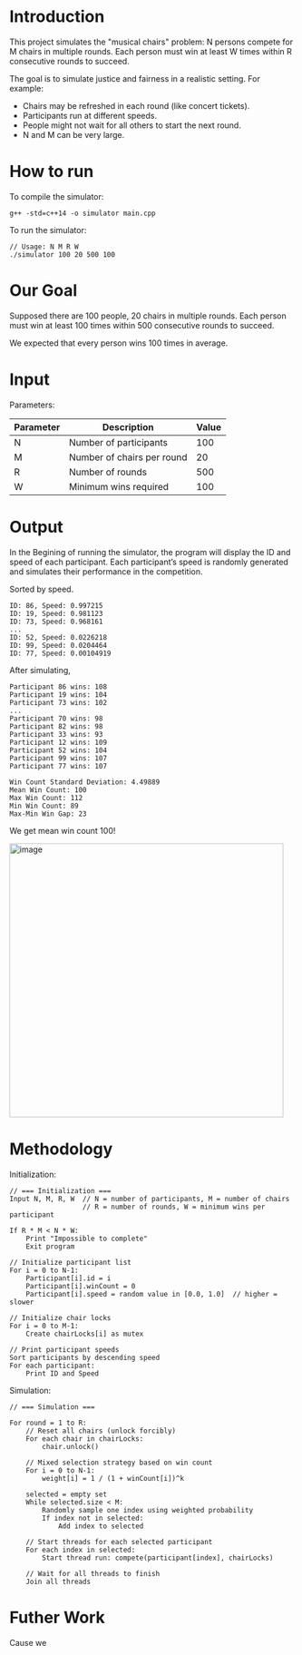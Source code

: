 # Introduction

This project simulates the "musical chairs" problem: N persons compete for M chairs in multiple rounds. Each person must win at least W times within R consecutive rounds to succeed.

The goal is to simulate justice and fairness in a realistic setting. For example:
- Chairs may be refreshed in each round (like concert tickets).
- Participants run at different speeds.
- People might not wait for all others to start the next round.
- N and M can be very large.

# How to run

To compile the simulator:
```
g++ -std=c++14 -o simulator main.cpp
```
To run the simulator:
```
// Usage: N M R W
./simulator 100 20 500 100  
```

# Our Goal

Supposed there are 100 people, 20 chairs in multiple rounds. 
Each person must win at least 100 times within 500 consecutive rounds to succeed.

We expected that every person wins 100 times in average.

# Input

Parameters:

| Parameter | Description                   |Value|
|----------|-------------------------------|---|
| N        | Number of participants         |100|
| M        | Number of chairs per round     |20|
| R        | Number of rounds               |500|
| W        | Minimum wins required          |100|

# Output

In the Begining of running the simulator, the program will display the ID and speed of each participant.
Each participant’s speed is randomly generated and simulates their performance in the competition.

Sorted by speed.
```
ID: 86, Speed: 0.997215
ID: 19, Speed: 0.981123
ID: 73, Speed: 0.968161
...
ID: 52, Speed: 0.0226218
ID: 99, Speed: 0.0204464
ID: 77, Speed: 0.00104919
```

After simulating, 

```
Participant 86 wins: 108
Participant 19 wins: 104
Participant 73 wins: 102
...
Participant 70 wins: 98
Participant 82 wins: 98
Participant 33 wins: 93
Participant 12 wins: 109
Participant 52 wins: 104
Participant 99 wins: 107
Participant 77 wins: 107

Win Count Standard Deviation: 4.49889
Mean Win Count: 100
Max Win Count: 112
Min Win Count: 89
Max-Min Win Gap: 23
```

We get mean win count 100!

<img width="483" alt="image" src="https://github.com/user-attachments/assets/6c741626-f09f-45c6-ad82-c9c625c978d2" />

# Methodology

Initialization:
```cpp=
// === Initialization ===
Input N, M, R, W  // N = number of participants, M = number of chairs
                  // R = number of rounds, W = minimum wins per participant

If R * M < N * W:
    Print "Impossible to complete"
    Exit program

// Initialize participant list
For i = 0 to N-1:
    Participant[i].id = i
    Participant[i].winCount = 0
    Participant[i].speed = random value in [0.0, 1.0]  // higher = slower

// Initialize chair locks
For i = 0 to M-1:
    Create chairLocks[i] as mutex

// Print participant speeds
Sort participants by descending speed
For each participant:
    Print ID and Speed
```

Simulation: 
```
// === Simulation ===

For round = 1 to R:
    // Reset all chairs (unlock forcibly)
    For each chair in chairLocks:
        chair.unlock()

    // Mixed selection strategy based on win count
    For i = 0 to N-1:
        weight[i] = 1 / (1 + winCount[i])^k  

    selected = empty set
    While selected.size < M:
        Randomly sample one index using weighted probability
        If index not in selected:
            Add index to selected

    // Start threads for each selected participant
    For each index in selected:
        Start thread run: compete(participant[index], chairLocks)

    // Wait for all threads to finish
    Join all threads
```

# Futher Work

Cause we

